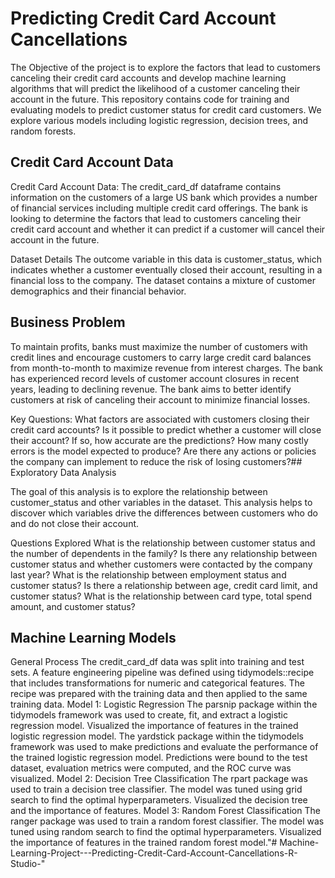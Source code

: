 
# Predicting Credit Card Account Cancellations

The Objective of the project is to explore the factors that lead to customers canceling their credit card accounts and develop machine learning algorithms that will predict the likelihood of a customer canceling their account in the future.
This repository contains code for training and evaluating models to predict customer status for credit card customers. We explore various models including logistic regression, decision trees, and random forests.



## Credit Card Account Data
Credit Card Account Data:
The credit_card_df dataframe contains information on the customers of a large US bank which provides a number of financial services including multiple credit card offerings.
The bank is looking to determine the factors that lead to customers canceling their credit card account and whether it can predict if a customer will cancel their account in the future.

Dataset Details
The outcome variable in this data is customer_status, which indicates whether a customer eventually closed their account, resulting in a financial loss to the company.
The dataset contains a mixture of customer demographics and their financial behavior.

## Business Problem

To maintain profits, banks must maximize the number of customers with credit lines and encourage customers to carry large credit card balances from month-to-month to maximize revenue from interest charges. The bank has experienced record levels of customer account closures in recent years, leading to declining revenue. The bank aims to better identify customers at risk of canceling their account to minimize financial losses.

Key Questions:
What factors are associated with customers closing their credit card accounts?
Is it possible to predict whether a customer will close their account? If so, how accurate are the predictions?
How many costly errors is the model expected to produce?
Are there any actions or policies the company can implement to reduce the risk of losing customers?## Exploratory Data Analysis

The goal of this analysis is to explore the relationship between customer_status and other variables in the dataset. This analysis helps to discover which variables drive the differences between customers who do and do not close their account.

Questions Explored
What is the relationship between customer status and the number of dependents in the family?
Is there any relationship between customer status and whether customers were contacted by the company last year?
What is the relationship between employment status and customer status?
Is there a relationship between age, credit card limit, and customer status?
What is the relationship between card type, total spend amount, and customer status?
## Machine Learning Models
General Process
The credit_card_df data was split into training and test sets.
A feature engineering pipeline was defined using tidymodels::recipe that includes transformations for numeric and categorical features.
The recipe was prepared with the training data and then applied to the same training data.
Model 1: Logistic Regression
The parsnip package within the tidymodels framework was used to create, fit, and extract a logistic regression model.
Visualized the importance of features in the trained logistic regression model.
The yardstick package within the tidymodels framework was used to make predictions and evaluate the performance of the trained logistic regression model. Predictions were bound to the test dataset, evaluation metrics were computed, and the ROC curve was visualized.
Model 2: Decision Tree Classification
The rpart package was used to train a decision tree classifier.
The model was tuned using grid search to find the optimal hyperparameters.
Visualized the decision tree and the importance of features.
Model 3: Random Forest Classification
The ranger package was used to train a random forest classifier.
The model was tuned using random search to find the optimal hyperparameters.
Visualized the importance of features in the trained random forest model."# Machine-Learning-Project---Predicting-Credit-Card-Account-Cancellations-R-Studio-" 
